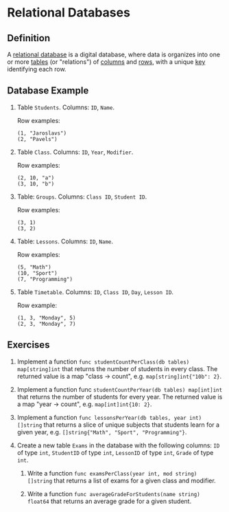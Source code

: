 # Relational Databases

## Definition

A [relational database](https://en.wikipedia.org/wiki/Relational_database) is a digital database, where data is organizes into one or more [tables](https://en.wikipedia.org/wiki/Table_(database)) (or "relations") of [columns](https://en.wikipedia.org/wiki/Column_(database)) and [rows](https://en.wikipedia.org/wiki/Row_(database)), with a unique [key](https://en.wikipedia.org/wiki/Relational_database#Keys) identifying each row.

## Database Example

1. Table `Students`. Columns: `ID`, `Name`.

   Row examples:

   ```
   (1, "Jaroslavs")
   (2, "Pavels")
   ```

2. Table `Class`. Columns: `ID`, `Year`, `Modifier`.

   Row examples:

   ```
   (2, 10, "a")
   (3, 10, "b")
   ```

3. Table: `Groups`. Columns: `Class ID`, `Student ID`.

   Row examples:

   ```
   (3, 1)
   (3, 2)
   ```

4. Table: `Lessons`. Columns: `ID`, `Name`.

   Row examples:

   ```
   (5, "Math")
   (10, "Sport")
   (7, "Programming")
   ```

5. Table `Timetable`. Columns: `ID`, `Class ID`, `Day`, `Lesson ID`.

   Row example:

   ```
   (1, 3, "Monday", 5)
   (2, 3, "Monday", 7)
   ```
   
## Exercises

1. Implement a function `func studentCountPerClass(db tables) map[string]int` that returns the number of students in every class. The returned value is a map "class -> count", e.g. `map[string]int{"10b": 2}`.

2. Implement a function func `studentCountPerYear(db tables) map[int]int` that returns the number of students for every year. The returned value is a map "year -> count", e.g. `map[int]int{10: 2}`.

3. Implement a function `func lessonsPerYear(db tables, year int) []string` that returns a slice of unique subjects that students learn for a given year, e.g. `[]string{"Math", "Sport", "Programming"}`.

4. Create a new table `Exams` in the database with the following columns: `ID` of type `int`, `StudentID` of type `int`, `LessonID` of type `int`, `Grade` of type `int`.

   1. Write a function `func examsPerClass(year int, mod string) []string` that returns a list of exams for a given class and modifier.

   2. Write a function `func averageGradeForStudents(name string) float64` that returns an average grade for a given student.
